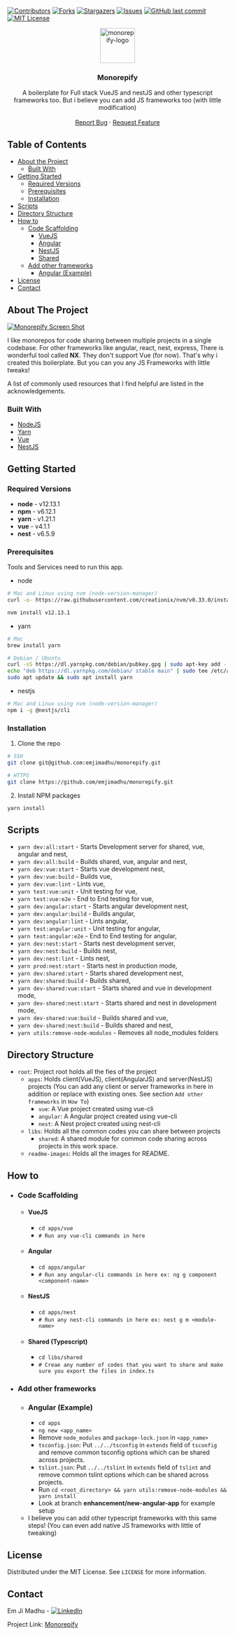[![Contributors][contributors-shield]][contributors-url]
[![Forks][forks-shield]][forks-url]
[![Stargazers][stars-shield]][stars-url]
[![Issues][issues-shield]][issues-url]
[![GitHub last commit][last-commit-shield]][last-commit-url]
[![MIT License][license-shield]][license-url]

<p align="center">
  <a href="#">
    <img src="readme-images/logo.png" alt="monorepify-logo" width="80" height="80">
  </a>

  <h3 align="center">Monorepify</h3>

  <p align="center">
    A boilerplate for Full stack VueJS and nestJS and other typescript frameworks too. But i believe you can add JS frameworks too (with little modification)
    <br />
    <br />
    <a href="https://github.com/emjimadhu/monorepify/issues">Report Bug</a>
    ·
    <a href="https://github.com/emjimadhu/monorepify/issues">Request Feature</a>
  </p>
</p>



## Table of Contents

* [About the Project](#about-the-project)
  * [Built With](#built-with)
* [Getting Started](#getting-started)
  * [Required Versions](#required-versions)
  * [Prerequisites](#prerequisites)
  * [Installation](#installation)
* [Scripts](#scripts)
* [Directory Structure](#directory-structure)
* [How to](#how-to)
  * [Code Scaffolding](#code-scaffolding)
      * [VueJS](#vuejs)
      * [Angular](#angular)
      * [NestJS](#nestjs)
      * [Shared](#shared-typescript)
  * [Add other frameworks](#add-other-frameworks)
      * [Angular (Example)](#angular-example)
* [License](#license)
* [Contact](#contact)



## About The Project

[![Monorepify Screen Shot][product-screenshot]](#)

I like monorepos for code sharing between multiple projects in a single codebase. For other frameworks like angular, react, nest, express, There is wonderful tool called **NX**. They don't support Vue (for now). That's why i created this boilerplate. But you can you any JS Frameworks with little tweaks!

A list of commonly used resources that I find helpful are listed in the acknowledgements.

### Built With
* [NodeJS](https://nodejs.org)
* [Yarn](https://yarnpkg.com)
* [Vue](https://vuejs.org)
* [NestJS](https://nestjs.com/)

## Getting Started

### Required Versions

- **node** - v12.13.1
- **npm** - v6.12.1
- **yarn** - v1.21.1
- **vue** - v4.1.1
- **nest** - v6.5.9 

### Prerequisites

Tools and Services need to run this app.

* node
```sh
# Mac and Linux using nvm (node-version-manager)
curl -o- https://raw.githubusercontent.com/creationix/nvm/v0.33.0/install.sh | bash

nvm install v12.13.1
```

* yarn
```sh
# Mac
brew install yarn

# Debian / Ubuntu
curl -sS https://dl.yarnpkg.com/debian/pubkey.gpg | sudo apt-key add -
echo "deb https://dl.yarnpkg.com/debian/ stable main" | sudo tee /etc/apt/sources.list.d/yarn.list
sudo apt update && sudo apt install yarn
```

* nestjs
```sh
# Mac and Linux using nvm (node-version-manager)
npm i -g @nestjs/cli
```

### Installation

1. Clone the repo
```sh
# SSH
git clone git@github.com:emjimadhu/monorepify.git

# HTTPS
git clone https://github.com/emjimadhu/monorepify.git
```
2. Install NPM packages
```sh
yarn install
```

## Scripts

* `yarn dev:all:start` - Starts Development server for shared, vue, angular and nest,
* `yarn dev:all:build` - Builds shared, vue, angular and nest,
* `yarn dev:vue:start` - Starts vue development nest,
* `yarn dev:vue:build` - Builds vue,
* `yarn dev:vue:lint` - Lints vue,
* `yarn test:vue:unit` - Unit testing for vue,
* `yarn test:vue:e2e` - End to End testing for vue,
* `yarn dev:angular:start` - Starts angular development nest,
* `yarn dev:angular:build` - Builds angular,
* `yarn dev:angular:lint` - Lints angular,
* `yarn test:angular:unit` - Unit testing for angular,
* `yarn test:angular:e2e` - End to End testing for angular,
* `yarn dev:nest:start` - Starts nest development server,
* `yarn dev:nest:build` - Builds nest,
* `yarn dev:nest:lint` - Lints nest,
* `yarn prod:nest:start` - Starts nest in production mode,
* `yarn dev:shared:start` - Starts shared development nest,
* `yarn dev:shared:build` - Builds shared,
* `yarn dev-shared:vue:start` - Starts shared and vue in development mode,
* `yarn dev-shared:nest:start` - Starts shared and nest in development mode,
* `yarn dev-shared:vue:build` - Builds shared and vue,
* `yarn dev-shared:nest:build` - Builds shared and nest,
* `yarn utils:remove-node-modules` - Removes all node_modules folders

## Directory Structure

- `root`: Project root holds all the fies of the project
    - `apps`: Holds client(VueJS), client(AngularJS) and server(NestJS) projects (You can add any client or server frameworks in here in addition or replace with existing ones. See section `Add other frameworks` in `How To`)
        - `vue`: A Vue project created using vue-cli
        - `angular`: A Angular project created using vue-cli
        - `nest`: A Nest project created using nest-cli
    - `libs`: Holds all the common codes you can share between projects
        - `shared`: A shared module for common code sharing across projects in this work space.
    - `readme-images`: Holds all the images for README.

## How to

- ### Code Scaffolding
    - #### VueJS
        - `cd apps/vue`
        - `# Run any vue-cli commands in here`
     - #### Angular
         - `cd apps/angular`
         - `# Run any angular-cli commands in here ex: ng g component <component-name>`
     - #### NestJS
       - `cd apps/nest`
       - `# Run any nest-cli commands in here ex: nest g m <module-name>`
     - #### Shared (Typescript)
       - `cd libs/shared`
       - `# Creae any number of codes that you want to share and make sure you export the files in index.ts`
- ### Add other frameworks
    - ### Angular (Example)
        - `cd apps`
        - `ng new <app_name>`
        - Remove `node_modules` and `package-lock.json` in `<app_name>`
        - `tsconfig.json`: Put `../../tsconfig` in `extends` field of `tsconfig` and remove common tsconfig options which can be shared across projects.
        - `tslint.json`: Put `../../tslint` in `extends` field of `tslint` and remove common tslint options which can be shared across projects.
        - Run `cd <root_directory> && yarn utils:remove-node-modules && yarn install`
        - Look at branch **enhancement/new-angular-app** for example setup
     - I believe you can add other typescript frameworks with this same steps! (You can even add native JS frameworks with little of tweaking)

## License

Distributed under the MIT License. See `LICENSE` for more information.

## Contact

Em Ji Madhu - [![LinkedIn][linkedin-shield]][linkedin-url]

Project Link: [Monorepify](https://github.com/emjimadhu/monorepify)

[contributors-shield]: https://img.shields.io/github/contributors/emjimadhu/monorepify.svg?style=flat&label=Contributors
[contributors-url]: https://github.com/emjimadhu/monorepify/graphs/contributors
[forks-shield]: https://img.shields.io/github/forks/emjimadhu/monorepify.svg?style=flat&label=Forks
[forks-url]: https://github.com/emjimadhu/monorepify/network/members
[stars-shield]: https://img.shields.io/github/stars/emjimadhu/monorepify.svg?style=flat&label=Stars
[stars-url]: https://github.com/emjimadhu/monorepify/stargazers
[issues-shield]: https://img.shields.io/github/issues/emjimadhu/monorepify.svg?style=flat&label=Issues
[issues-url]: https://github.com/emjimadhu/monorepify/issues
[last-commit-shield]: https://img.shields.io/github/last-commit/emjimadhu/monorepify?label=Last%20Commit&style=flat
[last-commit-url]: https://github.com/emjimadhu/monorepify/blob/master/LICENSE
[license-shield]: https://img.shields.io/github/license/emjimadhu/monorepify.svg?style=flat&label=License
[license-url]: https://github.com/emjimadhu/monorepify/blob/master/LICENSE
[linkedin-shield]: https://img.shields.io/badge/-LinkedIn-black.svg?style=flat-square&logo=linkedin&colorB=1
[linkedin-url]: https://www.linkedin.com/in/em-ji-madhu-8b007456/
[product-screenshot]: readme-images/screenshot.png
